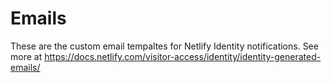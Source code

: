 # Emails

These are the custom email tempaltes for Netlify Identity notifications. See more at https://docs.netlify.com/visitor-access/identity/identity-generated-emails/
